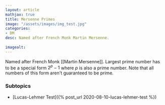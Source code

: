 ```yaml
---
layout: article
mathjax: true
title: Mersenne Primes
image: "/assets/images/img_test.jpg"
categories:
- DM
desc: Named after French Monk Martin Mersenne.
 
imagealt: 
---
```


Named after French Monk [[Martin Mersenne]].
Largest prime number has to be a special form $2^{p} - 1$ where $p$ is also a prime number. Note that all numbers of this form aren't guaranteed to be prime.


































































































































































































































































































































































### Subtopics
- [Lucas-Lehmer Test]({% post_url 2020-08-10-lucas-lehmer-test %})